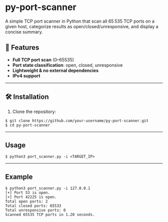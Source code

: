 # py-port-scanner
A simple TCP port scanner in Python that scan all 65 535 TCP ports on a given host, categorize results as open/closed/unresponsive, and display a concise summary.


## 🚀 Features

- **Full TCP port scan** (0–65535)  
- **Port state classification**: open, closed, unresponsive  
- **Lightweight & no external dependencies**  
- **IPv4 support**  

---

## 🛠️ Installation

1. Clone the repository:

```
$ git clone https://github.com/your-username/py-port-scanner.git
$ cd py-port-scanner
```
---

## Usage
```
$ python3 port_scanner.py -i <TARGET_IP>
```
---

## Example
```
$ python3 port_scanner.py -i 127.0.0.1
[+] Port 53 is open.
[+] Port 42225 is open.
Total open ports: 2
Total closed ports: 65533
Total unresponsive ports: 0
Scanned 65535 TCP ports in 1.20 seconds.
```

